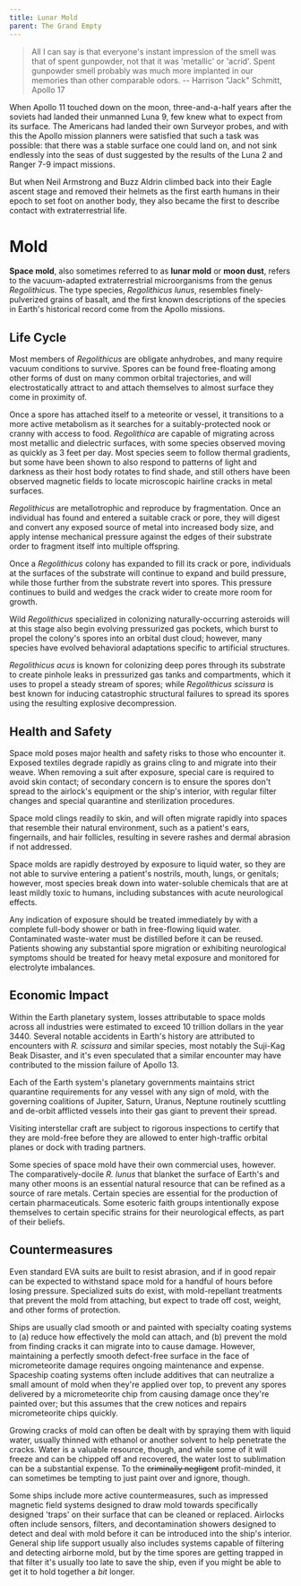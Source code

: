 ```yaml
---
title: Lunar Mold
parent: The Grand Empty
---
```

> All I can say is that everyone's instant impression of the smell was that of spent gunpowder, not that it was 'metallic' or 'acrid'. Spent gunpowder smell probably was much more implanted in our memories than other comparable odors.
> -- Harrison "Jack" Schmitt, Apollo 17

When Apollo 11 touched down on the moon, three-and-a-half years after the soviets had landed their unmanned Luna 9, few knew what to expect from its surface. The Americans had landed their own Surveyor probes, and with this the Apollo mission planners were satisfied that such a task was possible: that there was a stable surface one could land on, and not sink endlessly into the seas of dust suggested by the results of the Luna 2 and Ranger 7-9 impact missions.

But when Neil Armstrong and Buzz Aldrin climbed back into their Eagle ascent stage and removed their helmets as the first earth humans in their epoch to set foot on another body, they also became the first to describe contact with extraterrestrial life.

# Mold

**Space mold**, also sometimes referred to as **lunar mold** or **moon dust**, refers to the vacuum-adapted extraterrestrial microorganisms from the genus _Regolithicus_. The type species, _Regolithicus lunus_, resembles finely-pulverized grains of basalt, and the first known descriptions of the species in Earth's historical record come from the Apollo missions.

## Life Cycle
Most members of _Regolithicus_ are obligate anhydrobes, and many require vacuum conditions to survive. Spores can be found free-floating among other forms of dust on many common orbital trajectories, and will electrostatically attract to and attach themselves to almost surface they come in proximity of.

Once a spore has attached itself to a meteorite or vessel, it transitions to a more active metabolism as it searches for a suitably-protected nook or cranny with access to food. _Regolithica_ are capable of migrating across most metallic and dielectric surfaces, with some species observed moving as quickly as 3 feet per day. Most species seem to follow thermal gradients, but some have been shown to also respond to patterns of light and darkness as their host body rotates to find shade, and still others have been observed magnetic fields to locate microscopic hairline cracks in metal surfaces.

_Regolithicus_ are metallotrophic and reproduce by fragmentation. Once an individual has found and entered a suitable crack or pore, they will digest and convert any exposed source of metal into increased body size, and apply intense mechanical pressure against the edges of their substrate order to fragment itself into multiple offspring.

Once a _Regolithicus_ colony has expanded to fill its crack or pore, individuals at the surfaces of the substrate will continue to expand and build pressure, while those further from the substrate revert into spores. This pressure continues to build and wedges the crack wider to create more room for growth.

Wild _Regolithicus_ specialized in colonizing naturally-occurring asteroids will at this stage also begin evolving pressurized gas pockets, which burst to propel the colony's spores into an orbital dust cloud; however, many species have evolved behavioral adaptations specific to artificial structures.

_Regolithicus acus_ is known for colonizing deep pores through its substrate to create pinhole leaks in pressurized gas tanks and compartments, which it uses to propel a steady stream of spores; while _Regolithicus scissura_ is best known for inducing catastrophic structural failures to spread its spores using the resulting explosive decompression.

## Health and Safety
Space mold poses major health and safety risks to those who encounter it. Exposed textiles degrade rapidly as grains cling to and migrate into their weave. When removing a suit after exposure, special care is required to avoid skin contact; of secondary concern is to ensure the spores don't spread to the airlock's equipment or the ship's interior, with regular filter changes and special quarantine and sterilization procedures.

Space mold clings readily to skin, and will often migrate rapidly into spaces that resemble their natural environment, such as a patient's ears, fingernails, and hair follicles, resulting in severe rashes and dermal abrasion if not addressed.

Space molds are rapidly destroyed by exposure to liquid water, so they are not able to survive entering a patient's nostrils, mouth, lungs, or genitals; however, most species break down into water-soluble chemicals that are at least mildly toxic to humans, including substances with acute neurological effects.

Any indication of exposure should be treated immediately by with a complete full-body shower or bath in free-flowing liquid water. Contaminated waste-water must be distilled before it can be reused. Patients showing any substantial spore migration or exhibiting neurological symptoms should be treated for heavy metal exposure and monitored for electrolyte imbalances. 

## Economic Impact
Within the Earth planetary system, losses attributable to space molds across all industries were estimated to exceed 10 trillion dollars in the year 3440.
Several notable accidents in Earth's history are attributed to encounters with _R. scissura_ and similar species, most notably the Suji-Kag Beak Disaster, and it's even speculated that a similar encounter may have contributed to the mission failure of Apollo 13.

Each of the Earth system's planetary governments maintains strict quarantine requirements for any vessel with any sign of mold, with the governing coalitions of Jupiter, Saturn, Uranus, Neptune routinely scuttling and de-orbit afflicted vessels into their gas giant to prevent their spread.

Visiting interstellar craft are subject to rigorous inspections to certify that they are mold-free before they are allowed to enter high-traffic orbital planes or dock with trading partners.

Some species of space mold have their own commercial uses, however. The comparatively-docile _R. lunus_ that blanket the surface of Earth's and many other moons is an essential natural resource that can be refined as a source of rare metals. Certain species are essential for the production of certain pharmaceuticals. Some esoteric faith groups intentionally expose themselves to certain specific strains for their neurological effects, as part of their beliefs.

## Countermeasures
Even standard EVA suits are built to resist abrasion, and if in good repair can be expected to withstand space mold for a handful of hours before losing pressure. Specialized suits do exist, with mold-repellant treatments that prevent the mold from attaching, but expect to trade off cost, weight, and other forms of protection.

Ships are usually clad smooth or and painted with specialty coating systems to (a) reduce how effectively the mold can attach, and (b) prevent the mold from finding cracks it can migrate into to cause damage. However, maintaining a perfectly smooth defect-free surface in the face of micrometeorite damage requires ongoing maintenance and expense. Spaceship coating systems often include additives that can neutralize a small amount of mold when they're applied over top, to prevent any spores delivered by a micrometeorite chip from causing damage once they're painted over; but this assumes that the crew notices and repairs micrometeorite chips quickly.

Growing cracks of mold can often be dealt with by spraying them with liquid water, usually thinned with ethanol or another solvent to help penetrate the cracks. Water is a valuable resource, though, and while some of it will freeze and can be chipped off and recovered, the water lost to sublimation can be a substantial expense. To the ~~criminally negligent~~ profit-minded, it can sometimes be tempting to just paint over and ignore, though.

Some ships include more active countermeasures, such as impressed magnetic field systems designed to draw mold towards specifically designed 'traps' on their surface that can be cleaned or replaced. Airlocks often include sensors, filters, and decontamination showers designed to detect and deal with mold before it can be introduced into the ship's interior. General ship life support usually also includes systems capable of filtering and detecting airborne mold, but by the time spores are getting trapped in that filter it's usually too late to save the ship, even if you might be able to get it to hold together a _bit_ longer.
